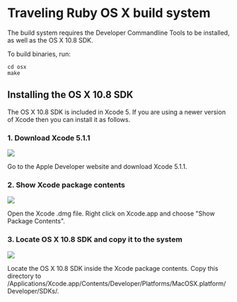 # Traveling Ruby OS X build system

The build system requires the Developer Commandline Tools to be installed, as well as the OS X 10.8 SDK.

To build binaries, run:

    cd osx
    make

## Installing the OS X 10.8 SDK

The OS X 10.8 SDK is included in Xcode 5. If you are using a newer version of Xcode then you can install it as follows.

### 1. Download Xcode 5.1.1

![](https://raw.githubusercontent.com/phusion/traveling-ruby/master/doc/download_xcode.jpg)

Go to the Apple Developer website and download Xcode 5.1.1.

### 2. Show Xcode package contents

![](https://raw.githubusercontent.com/phusion/traveling-ruby/master/doc/xcodepackage.jpg)

Open the Xcode .dmg file. Right click on Xcode.app and choose "Show Package Contents".

### 3. Locate OS X 10.8 SDK and copy it to the system

![](https://raw.githubusercontent.com/phusion/traveling-ruby/master/doc/sdk.jpg)

Locate the OS X 10.8 SDK inside the Xcode package contents. Copy this directory to /Applications/Xcode.app/Contents/Developer/Platforms/MacOSX.platform/Developer/SDKs/.
